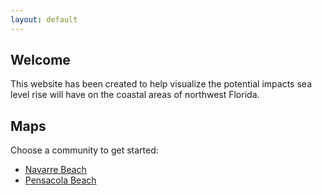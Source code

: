```yaml
---
layout: default
---
```


## Welcome

This website has been created to help visualize the potential impacts sea level rise will have on the coastal areas of northwest Florida.

## Maps

Choose a community to get started:

- [Navarre Beach](/communities/navarre-beach.md)
- [Pensacola Beach](/communities/pensacola-beach.md)
